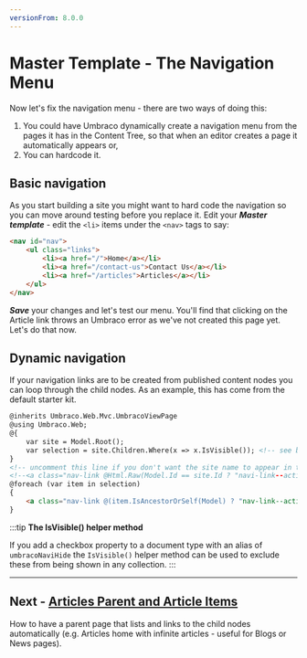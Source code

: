 ```yaml
---
versionFrom: 8.0.0
---
```

# Master Template - The Navigation Menu

Now let's fix the navigation menu - there are two ways of doing this:

1. You could have Umbraco dynamically create a navigation menu from the pages it has in the Content Tree, so that when an editor creates a page it automatically appears or,
2. You can hardcode it.

## Basic navigation

As you start building a site you might want to hard code the navigation so you can move around testing before you replace it. Edit your **_Master template_** - edit the `<li>` items under the `<nav>` tags to say:

```html
<nav id="nav">
    <ul class="links">
        <li><a href="/">Home</a></li>
        <li><a href="/contact-us">Contact Us</a></li>
        <li><a href="/articles">Articles</a></li>
    </ul>
</nav>
```

**_Save_** your changes and let's test our menu. You'll find that clicking on the Article link throws an Umbraco error as we've not created this page yet. Let's do that now.

## Dynamic navigation

If your navigation links are to be created from published content nodes you can loop through the child nodes.
As an example, this has come from the default starter kit.  

```html
@inherits Umbraco.Web.Mvc.UmbracoViewPage
@using Umbraco.Web;
@{ 
    var site = Model.Root();
    var selection = site.Children.Where(x => x.IsVisible()); <!-- see below for explanation of IsVisible helper method -->
}
<!-- uncomment this line if you don't want the site name to appear in the top navigation -->
<!--<a class="nav-link @Html.Raw(Model.Id == site.Id ? "navi-link--active" : "")" href="@site.Url">@site.Name</a>-->
@foreach (var item in selection)
{
    <a class="nav-link @(item.IsAncestorOrSelf(Model) ? "nav-link--active" : null)" href="@item.Url">@item.Name</a>
}
```

:::tip
**The IsVisible() helper method**

If you add a checkbox property to a document type with an alias of `umbracoNaviHide` the `IsVisible()` helper method can be used to exclude these from being shown in any collection.
:::

---
## Next - [Articles Parent and Article Items](../Articles-Parent-and-Article-Items)
How to have a parent page that lists and links to the child nodes automatically (e.g. Articles home with infinite articles - useful for Blogs or News pages).
